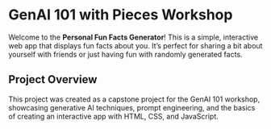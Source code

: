 # GenAI 101 with Pieces Workshop

Welcome to the **Personal Fun Facts Generator**! This is a simple, interactive web app that displays fun facts about you. It’s perfect for sharing a bit about yourself with friends or just having fun with randomly generated facts.

## Project Overview

This project was created as a capstone project for the GenAI 101 workshop, showcasing generative AI techniques, prompt engineering, and the basics of creating an interactive app with HTML, CSS, and JavaScript.

